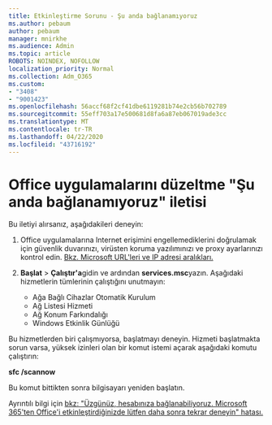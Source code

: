 ```yaml
---
title: Etkinleştirme Sorunu - Şu anda bağlanamıyoruz
ms.author: pebaum
author: pebaum
manager: mnirkhe
ms.audience: Admin
ms.topic: article
ROBOTS: NOINDEX, NOFOLLOW
localization_priority: Normal
ms.collection: Adm_O365
ms.custom:
- "3408"
- "9001423"
ms.openlocfilehash: 56accf68f2cf41dbe6119281b74e2cb56b702789
ms.sourcegitcommit: 55eff703a17e500681d8fa6a87eb067019ade3cc
ms.translationtype: MT
ms.contentlocale: tr-TR
ms.lasthandoff: 04/22/2020
ms.locfileid: "43716192"
---
```

# <a name="fixing-the-office-apps-we-are-unable-to-connect-right-now-message"></a>Office uygulamalarını düzeltme "Şu anda bağlanamıyoruz" iletisi

Bu iletiyi alırsanız, aşağıdakileri deneyin:

1. Office uygulamalarına Internet erişimini engellemediklerini doğrulamak için güvenlik duvarınızı, virüsten koruma yazılımınızı ve proxy ayarlarınızı kontrol edin. [Bkz. Microsoft URL'leri ve IP adresi aralıkları.](https://docs.microsoft.com/office365/enterprise/urls-and-ip-address-ranges)

2. **Başlat** > **Çalıştır'a**gidin ve ardından **services.msc**yazın. Aşağıdaki hizmetlerin tümlerinin çalıştığını unutmayın:
    - Ağa Bağlı Cihazlar Otomatik Kurulum
    - Ağ Listesi Hizmeti
    - Ağ Konum Farkındalığı
    - Windows Etkinlik Günlüğü

Bu hizmetlerden biri çalışmıyorsa, başlatmayı deneyin. Hizmeti başlatmakta sorun varsa, yüksek izinleri olan bir komut istemi açarak aşağıdaki komutu çalıştırın:

**sfc /scannow**

Bu komut bittikten sonra bilgisayarı yeniden başlatın.

Ayrıntılı bilgi için [bkz: "Üzgünüz, hesabınıza bağlanabiliyoruz. Microsoft 365'ten Office'i etkinleştirdiğinizde lütfen daha sonra tekrar deneyin" hatası.](https://docs.microsoft.com/office/troubleshoot/activation-installation/issue-when-activate-office-from-office-365)